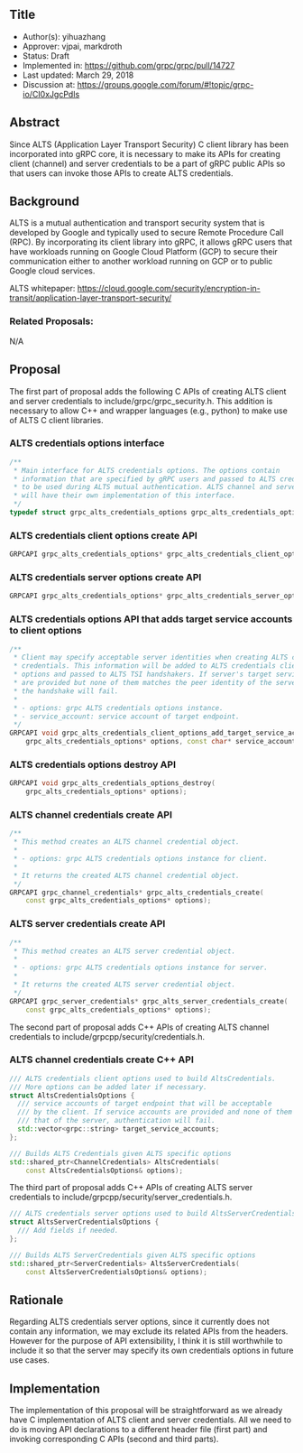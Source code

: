 Title
----
* Author(s): yihuazhang
* Approver: vjpai, markdroth
* Status: Draft
* Implemented in: https://github.com/grpc/grpc/pull/14727
* Last updated: March 29, 2018
* Discussion at: https://groups.google.com/forum/#!topic/grpc-io/CI0xJgcPdIs

## Abstract
Since ALTS (Application Layer Transport Security) C client library has
been incorporated into gRPC core, it is necessary to make its APIs for
creating client (channel) and server credentials to be a part of gRPC public
APIs so that users can invoke those APIs to create ALTS credentials.

## Background
ALTS is a mutual authentication and transport security system that is
developed by Google and typically used to secure Remote Procedure Call (RPC).
By incorporating its client library into gRPC, it allows gRPC users that have
workloads running on Google Cloud Platform (GCP) to secure their communication
either to another workload running on GCP or to public Google cloud services.

ALTS whitepaper: https://cloud.google.com/security/encryption-in-transit/application-layer-transport-security/


### Related Proposals:
N/A

## Proposal

The first part of proposal adds the following C APIs of creating ALTS client
and server credentials to include/grpc/grpc_security.h. This addition is necessary
to allow C++ and wrapper languages (e.g., python) to make use of ALTS C client libraries.

### ALTS credentials options interface
```c++
/**
 * Main interface for ALTS credentials options. The options contain
 * information that are specified by gRPC users and passed to ALTS credentials
 * to be used during ALTS mutual authentication. ALTS channel and server credentials
 * will have their own implementation of this interface.
 */
typedef struct grpc_alts_credentials_options grpc_alts_credentials_options;
```

### ALTS credentials client options create API
```c++
GRPCAPI grpc_alts_credentials_options* grpc_alts_credentials_client_options_create();
```

### ALTS credentials server options create API
```c++
GRPCAPI grpc_alts_credentials_options* grpc_alts_credentials_server_options_create();
```

### ALTS credentials options API that adds target service accounts to client options
```c++
/**
 * Client may specify acceptable server identities when creating ALTS channel
 * credentials. This information will be added to ALTS credentials client
 * options and passed to ALTS TSI handshakers. If server's target service accounts
 * are provided but none of them matches the peer identity of the server,
 * the handshake will fail.
 *
 * - options: grpc ALTS credentials options instance.
 * - service_account: service account of target endpoint.
 */
GRPCAPI void grpc_alts_credentials_client_options_add_target_service_account(
    grpc_alts_credentials_options* options, const char* service_account);
```

### ALTS credentials options destroy API
```c++
GRPCAPI void grpc_alts_credentials_options_destroy(
    grpc_alts_credentials_options* options);
```

### ALTS channel credentials create API
```c++
/**
 * This method creates an ALTS channel credential object.
 *
 * - options: grpc ALTS credentials options instance for client.
 *
 * It returns the created ALTS channel credential object.
 */
GRPCAPI grpc_channel_credentials* grpc_alts_credentials_create(
    const grpc_alts_credentials_options* options);
```

### ALTS server credentials create API
```c++
/**
 * This method creates an ALTS server credential object.
 *
 * - options: grpc ALTS credentials options instance for server.
 *
 * It returns the created ALTS server credential object.
 */
GRPCAPI grpc_server_credentials* grpc_alts_server_credentials_create(
    const grpc_alts_credentials_options* options);
```

The second part of proposal adds C++ APIs of creating ALTS channel credentials
to include/grpcpp/security/credentials.h.

### ALTS channel credentials create C++ API
```c++
/// ALTS credentials client options used to build AltsCredentials.
/// More options can be added later if necessary.
struct AltsCredentialsOptions {
  /// service accounts of target endpoint that will be acceptable
  /// by the client. If service accounts are provided and none of them matches
  /// that of the server, authentication will fail.
  std::vector<grpc::string> target_service_accounts;
};

/// Builds ALTS Credentials given ALTS specific options
std::shared_ptr<ChannelCredentials> AltsCredentials(
    const AltsCredentialsOptions& options);
```

The third part of proposal adds C++ APIs of creating ALTS server credentials
to include/grpcpp/security/server_credentials.h.
```c++
/// ALTS credentials server options used to build AltsServerCredentials.
struct AltsServerCredentialsOptions {
  /// Add fields if needed.
};

/// Builds ALTS ServerCredentials given ALTS specific options
std::shared_ptr<ServerCredentials> AltsServerCredentials(
    const AltsServerCredentialsOptions& options);
```

## Rationale

Regarding ALTS credentials server options, since it currently does not contain any
information, we may exclude its related APIs from the headers. However for the
purpose of API extensibility, I think it is still worthwhile to include it so that
the server may specify its own credentials options in future use cases.

## Implementation
The implementation of this proposal will be straightforward as we already have C
implementation of ALTS client and server credentials. All we need to do is moving
API declarations to a different header file (first part) and invoking corresponding
C APIs (second and third parts).

